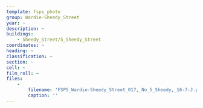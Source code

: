 ```yaml
---
template: fsps_photo
group: Wardie-Sheedy_Street
year: ~
description: ~
buildings:
    - Sheedy_Street/5_Sheedy_Street
coordinates: ~
heading: ~
classification: ~
section: ~
cell: ~
film_roll: ~
files:
    -
        filename: 'FSPS_Wardie-Sheedy_Street_017,_No_5_Sheedy,_16-7-J.png'
        caption: ''
---
```

